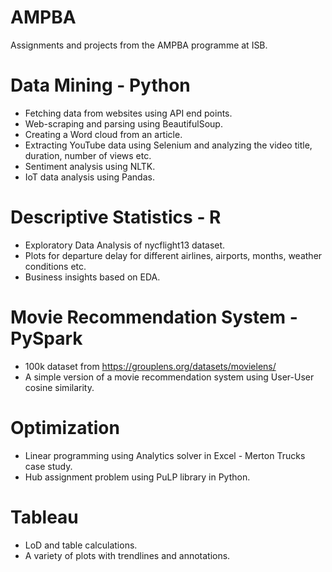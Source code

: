 # AMPBA
Assignments and projects from the AMPBA programme at ISB.

# Data Mining - Python
* Fetching data from websites using API end points.
* Web-scraping and parsing using BeautifulSoup.
* Creating a Word cloud from an article.
* Extracting YouTube data using Selenium and analyzing the video title, duration, number of views etc.
* Sentiment analysis using NLTK.
* IoT data analysis using Pandas.

# Descriptive Statistics - R
* Exploratory Data Analysis of nycflight13 dataset.
* Plots for departure delay for different airlines, airports, months, weather conditions etc.
* Business insights based on EDA.

# Movie Recommendation System - PySpark
* 100k dataset from https://grouplens.org/datasets/movielens/
* A simple version of a movie recommendation system using User-User cosine similarity.

# Optimization
* Linear programming using Analytics solver in Excel - Merton Trucks case study.
* Hub assignment problem using PuLP library in Python.

# Tableau
* LoD and table calculations.
* A variety of plots with trendlines and annotations. 
